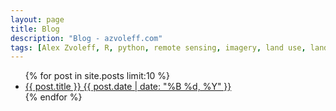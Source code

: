 ```yaml
---
layout: page
title: Blog
description: "Blog - azvoleff.com"
tags: [Alex Zvoleff, R, python, remote sensing, imagery, land use, land cover, conservation, forest, human, social, survey, statistics, spatial]
---
```


<ul class="post-list">
{% for post in site.posts limit:10 %} 
  <li><article><a href="{{ site.url }}{{ post.url }}">{{ post.title }} <span class="entry-date"><time datetime="{{ post.date | date_to_xmlschema }}">{{ post.date | date: "%B %d, %Y" }}</time></span></a></article></li>
{% endfor %}
</ul>
